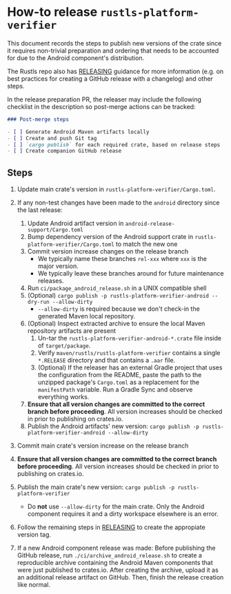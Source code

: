 # How-to release `rustls-platform-verifier`

This document records the steps to publish new versions of the crate since it requires non-trivial preparation and ordering
that needs to be accounted for due to the Android component's distribution.

The Rustls repo also has [RELEASING] guidance for more information (e.g. on best practices for creating a GitHub release with a changelog)
and other steps.

In the release preparation PR, the releaser may include the following checklist in the description so post-merge actions can be tracked:
```markdown
### Post-merge steps

- [ ] Generate Android Maven artifacts locally
- [ ] Create and push Git tag
- [ ] `cargo publish` for each required crate, based on release steps
- [ ] Create companion GitHub release
```

## Steps

1. Update main crate's version in `rustls-platform-verifier/Cargo.toml`.
2. If any non-test changes have been made to the `android` directory since the last release:
    1. Update Android artifact version in `android-release-support/Cargo.toml`
    2. Bump dependency version of the Android support crate in `rustls-platform-verifier/Cargo.toml` to match the new one
    3. Commit version increase changes on the release branch
        * We typically name these branches `rel-xxx` where `xxx` is the major version.
        * We typically leave these branches around for future maintenance releases.
    4. Run `ci/package_android_release.sh` in a UNIX compatible shell
    5. (Optional) `cargo publish -p rustls-platform-verifier-android --dry-run --allow-dirty`
        * `--allow-dirty` is required because we don't check-in the generated Maven local repository.
    6. (Optional) Inspect extracted archive to ensure the local Maven repository artifacts are present
        1. Un-tar the `rustls-platform-verifier-android-*.crate` file inside of `target/package`.
        2. Verify `maven/rustls/rustls-platform-verifier` contains a single `*.RELEASE` directory and that contains a `.aar` file.
        3. (Optional) If the releaser has an external Gradle project that uses the configuration from the README, paste the path to the
           unzipped package's `Cargo.toml` as a replacement for the `manifestPath` variable. Run a Gradle Sync and observe everything works.
    7. **Ensure that all version changes are committed to the correct branch before proceeding**. All version increases should be checked in prior
       to publishing on crates.io.
    8. Publish the Android artifacts' new version: `cargo publish -p rustls-platform-verifier-android --allow-dirty`

3. Commit main crate's version increase on the release branch
4. **Ensure that all version changes are committed to the correct branch before proceeding**. All version increases should be checked in prior
    to publishing on crates.io.
5. Publish the main crate's new version: `cargo publish -p rustls-platform-verifier`
    * Do **not** use `--allow-dirty` for the main crate. Only the Android component requires it and a dirty workspace elsewhere is an error.
6. Follow the remaining steps in [RELEASING] to create the appropiate version tag.
7. If a new Android component release was made: Before publishing the GitHub release, run `./ci/archive_android_release.sh` to create a reproducible archive
   containing the Android Maven components that were just published to crates.io. After creating the archive, upload it as an additional release artifact on GitHub.
   Then, finish the release creation like normal.

[RELEASING]: https://github.com/rustls/rustls/blob/main/RELEASING.md
